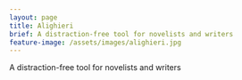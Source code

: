 ```yaml
---
layout: page
title: Alighieri
brief: A distraction-free tool for novelists and writers
feature-image: /assets/images/alighieri.jpg
---
```


A distraction-free tool for novelists and writers
